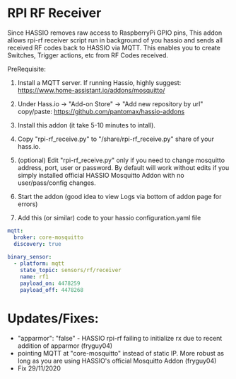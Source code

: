 # RPI RF Receiver

Since HASSIO removes raw access to RaspberryPi GPIO pins, This addon allows rpi-rf receiver script run in background of you hassio and sends all received RF codes back to HASSIO via MQTT. This enables you to create Switches, Trigger actions, etc from RF Codes received.

PreRequisite: 
1. Install a MQTT server. If running Hassio, highly suggest: https://www.home-assistant.io/addons/mosquitto/
2. Under Hass.io -> "Add-on Store" -> "Add new repository by url" copy/paste: https://github.com/pantomax/hassio-addons

1. Install this addon (it take 5-10 minutes to intall).

2. Copy "rpi-rf_receive.py" to  "/share/rpi-rf_receive.py" share of your hass.io.

3. (optional) Edit "rpi-rf_receive.py" only if you need to change mosquitto address, port, user or password. By default will work without edits if you simply installed official HASSIO Mosquitto Addon with no user/pass/config changes.

4. Start the addon (good idea to view Logs via bottom of addon page for errors)

5. Add this (or similar) code to your hassio configuration.yaml file


```yaml
mqtt:
  broker: core-mosquitto
  discovery: true
  
binary_sensor:
  - platform: mqtt
    state_topic: sensors/rf/receiver
    name: rf1
    payload_on: 4478259
    payload_off: 4478268
```


# Updates/Fixes:
  -  "apparmor": "false" - HASSIO rpi-rf failing to initialize rx due to recent addition of apparmor (fryguy04)
  -  pointing MQTT at "core-mosquitto" instead of static IP. More robust as long as you are using HASSIO's official Mosquitto Addon (fryguy04)
  -  Fix 29/11/2020
